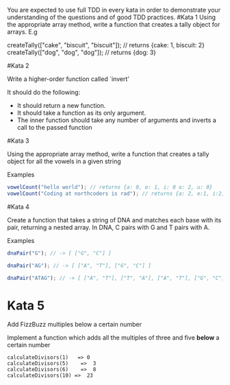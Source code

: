 You are expected to use full TDD in every kata in order to demonstrate your understanding of the questions and of good TDD practices.
#Kata 1
Using the appropriate array method, write a function that creates a tally object for arrays. E.g

createTally(["cake", "biscuit", "biscuit"]); // returns {cake: 1, biscuit: 2}
createTally(["dog", "dog", "dog"]); // returns {dog: 3}

#Kata 2

Write a higher-order function called `invert'

It should do the following:

- It should return a new function.
- It should take a function as its only argument.
- The inner function should take any number of arguments and inverts a call to the passed function

#Kata 3

Using the appropriate array method, write a function that creates a tally object for all the vowels in a given string

Examples

```js
vowelCount("hello world"); // returns {a: 0, e: 1, i: 0 o: 2, u: 0}
vowelCount("Coding at northcoders is rad"); // returns {a: 2, e:1, i:2, o:3, u: 0}
```

#Kata 4

Create a function that takes a string of DNA and matches each base with its pair, returning a nested array. In DNA, C pairs with G and T pairs with A.

Examples

```javascript
dnaPair("G"); // -> [ ["G", "C"] ]
```

```javascript
dnaPair("AG"); // -> [ ["A", "T"], ["G", "C"] ]
```

```javascript
dnaPair("ATAG"); // -> [ ["A", "T"], ["T", "A"], ["A", "T"], ["G", "C"] ]
```

# Kata 5

Add FizzBuzz multiples below a certain number

Implement a function which adds all the multiples of three and five **below** a certain number

    calculateDivisors(1)   => 0
    calculateDivisors(5)    =>  3
    calculateDivisors(6)    =>  8
    calculateDivisors(10) =>  23
